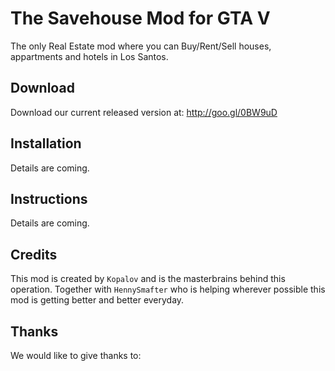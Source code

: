 # The Savehouse Mod for GTA V
The only Real Estate mod where you can Buy/Rent/Sell houses, appartments and hotels in Los Santos.

## Download
Download our current released version at: http://goo.gl/0BW9uD

## Installation
Details are coming.

## Instructions
Details are coming.

## Credits
This mod is created by `Kopalov` and is the masterbrains behind this operation. Together with `HennySmafter` who is helping wherever possible this mod is getting better and better everyday.

## Thanks
We would like to give thanks to:
